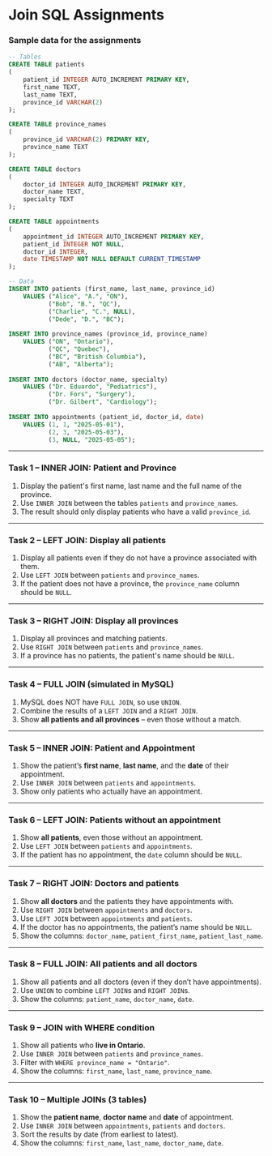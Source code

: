 # Join SQL Assignments
### Sample data for the assignments
```sql
-- Tables
CREATE TABLE patients
(
	patient_id INTEGER AUTO_INCREMENT PRIMARY KEY,
    first_name TEXT,
    last_name TEXT,
    province_id VARCHAR(2)
);

CREATE TABLE province_names
(
	province_id VARCHAR(2) PRIMARY KEY,
    province_name TEXT
);

CREATE TABLE doctors
(
	doctor_id INTEGER AUTO_INCREMENT PRIMARY KEY,
    doctor_name TEXT,
    specialty TEXT
);

CREATE TABLE appointments
(
	appointment_id INTEGER AUTO_INCREMENT PRIMARY KEY,
    patient_id INTEGER NOT NULL,
    doctor_id INTEGER,
    date TIMESTAMP NOT NULL DEFAULT CURRENT_TIMESTAMP
);

-- Data
INSERT INTO patients (first_name, last_name, province_id)
	VALUES ("Alice", "A.", "ON"),
		   ("Bob", "B.", "QC"),
           ("Charlie", "C.", NULL),
           ("Dede", "D.", "BC");
           
INSERT INTO province_names (province_id, province_name)
	VALUES ("ON", "Ontario"),
		   ("QC", "Quebec"),
           ("BC", "British Columbia"),
           ("AB", "Alberta");
           
INSERT INTO doctors (doctor_name, specialty)
	VALUES ("Dr. Eduardo", "Pediatrics"),
		   ("Dr. Fors", "Surgery"),
           ("Dr. Gilbert", "Cardiology");
           
INSERT INTO appointments (patient_id, doctor_id, date)
	VALUES (1, 1, "2025-05-01"),
		   (2, 3, "2025-05-03"),
           (3, NULL, "2025-05-05");
```

---

### Task 1 – INNER JOIN: Patient and Province
1. Display the patient's first name, last name and the full name of the province.
2. Use `INNER JOIN` between the tables `patients` and `province_names`.
3. The result should only display patients who have a valid `province_id`.

---

### Task 2 – LEFT JOIN: Display all patients
1. Display all patients even if they do not have a province associated with them.
2. Use `LEFT JOIN` between `patients` and `province_names`.
3. If the patient does not have a province, the `province_name` column should be `NULL`.

---

### Task 3 – RIGHT JOIN: Display all provinces
1. Display all provinces and matching patients.
2. Use `RIGHT JOIN` between `patients` and `province_names`.
3. If a province has no patients, the patient's name should be `NULL`.

---

### Task 4 – FULL JOIN (simulated in MySQL)
1. MySQL does NOT have `FULL JOIN`, so use `UNION`.
2. Combine the results of a `LEFT JOIN` and a `RIGHT JOIN`.
3. Show **all patients and all provinces** – even those without a match.

---

### Task 5 – INNER JOIN: Patient and Appointment
1. Show the patient’s **first name**, **last name**, and the **date** of their appointment.
2. Use `INNER JOIN` between `patients` and `appointments`.
3. Show only patients who actually have an appointment.

---

### Task 6 – LEFT JOIN: Patients without an appointment
1. Show **all patients**, even those without an appointment.
2. Use `LEFT JOIN` between `patients` and `appointments`.
3. If the patient has no appointment, the `date` column should be `NULL`.

---

### Task 7 – RIGHT JOIN: Doctors and patients
1. Show **all doctors** and the patients they have appointments with.
2. Use `RIGHT JOIN` between `appointments` and `doctors`.
3. Use `LEFT JOIN` between `appointments` and `patients`.
4. If the doctor has no appointments, the patient’s name should be `NULL`.
5. Show the columns: `doctor_name`, `patient_first_name`, `patient_last_name`.

---

### Task 8 – FULL JOIN: All patients and all doctors
1. Show all patients and all doctors (even if they don’t have appointments).
2. Use `UNION` to combine `LEFT JOIN`s and `RIGHT JOIN`s.
3. Show the columns: `patient_name`, `doctor_name`, `date`.

---

### Task 9 – JOIN with WHERE condition
1. Show all patients who **live in Ontario**.
2. Use `INNER JOIN` between `patients` and `province_names`.
3. Filter with `WHERE province_name = "Ontario"`.
4. Show the columns: `first_name`, `last_name`, `province_name`.

---

### Task 10 – Multiple JOINs (3 tables)
1. Show the **patient name**, **doctor name** and **date** of appointment.
2. Use `INNER JOIN` between `appointments`, `patients` and `doctors`.
3. Sort the results by date (from earliest to latest).
4. Show the columns: `first_name`, `last_name`, `doctor_name`, `date`.